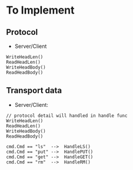 To Implement
===

## Protocol
- Server/Client

```golang
WriteHeadLen()
ReadHeadLen()
WriteHeadBody()
ReadHeadBody()
```


## Transport data
- Server/Client:

```golang
// protocol detail will handled in handle func
WriteHeadLen()
ReadHeadLen()
WriteHeadBody()
ReadHeadBody()

cmd.Cmd == "ls"  -->  HandleLS()
cmd.Cmd == "put" -->  HandlePUT()
cmd.Cmd == "get" -->  HandleGET()
cmd.Cmd == "rm"  -->  HandleRM()
```